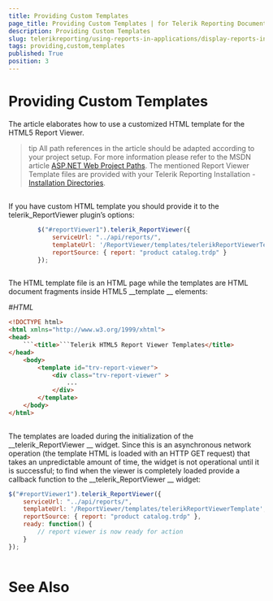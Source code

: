 ```yaml
---
title: Providing Custom Templates
page_title: Providing Custom Templates | for Telerik Reporting Documentation
description: Providing Custom Templates
slug: telerikreporting/using-reports-in-applications/display-reports-in-applications/web-application/html5-report-viewer/customizing/styling-and-appearance/providing-custom-templates
tags: providing,custom,templates
published: True
position: 3
---
```


# Providing Custom Templates



The article elaborates how to use a customized HTML template for the HTML5 Report Viewer.


>tip All path references in the article should be adapted according          to your project setup. For more information please refer to the MSDN article          [ASP.NET Web Project Paths](http://msdn.microsoft.com/en-us/library/ms178116.aspx).        The mentioned Report Viewer Template files are provided with your Telerik Reporting Installation -          [Installation Directories](6E821131-83F3-45A4-BB6E-1530223D1E38#directories-and-asemblies).        


## 

If you have custom HTML template you should provide it to the telerik_ReportViewer plugin’s options:


	
````js
        $("#reportViewer1").telerik_ReportViewer({
            serviceUrl: "../api/reports/",
            templateUrl: '/ReportViewer/templates/telerikReportViewerTemplate.html',
            reportSource: { report: "product catalog.trdp" }
        });
          
````




The HTML template file is an HTML page while the templates are HTML document fragments inside HTML5 
__template
__ elements:
        
#_HTML_

	
````html
<!DOCTYPE html>
<html xmlns="http://www.w3.org/1999/xhtml">
<head>
    ```<title>```Telerik HTML5 Report Viewer Templates</title>
</head>
    <body>
        <template id="trv-report-viewer">
            <div class="trv-report-viewer" >
		        ...
            </div>
        </template>
    </body>
</html>
          
````




The templates are loaded during the initialization of the 
__telerik_ReportViewer
__ widget. Since this is an asynchronous network operation
          (the template HTML is loaded with an HTTP GET request) that takes an unpredictable amount of time, the widget is not operational until it is successful;
          to find when the viewer is completely loaded provide a callback function to the 
__telerik_ReportViewer
__ widget:
        


	
````js
$("#reportViewer1").telerik_ReportViewer({
	serviceUrl: "../api/reports/",
	templateUrl: '/ReportViewer/templates/telerikReportViewerTemplate',
	reportSource: { report: "product catalog.trdp" },
	ready: function() {
		// report viewer is now ready for action
	}
});
          
````




# See Also

